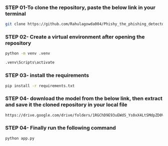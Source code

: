 ### STEP 01-To clone the repository, paste the below link in your terminal

```bash
git clone https://github.com/Rahulagowda004/Phishy_the_phishing_detector_extension.git
```

### STEP 02- Create a virtual environment after opening the repository

```bash
python -m venv .venv
```

```bash
.venv\Scripts\activate
```

### STEP 03- install the requirements

```bash
pip install -r requirements.txt
```

### STEP 04- download the model from the below link, then extract and save it the cloned repository in your local file

```bash
https://drive.google.com/drive/folders/1RGChD9E93uEWdS_Ys0xX4LtSMdpZD0V9?usp=sharing
```

### STEP 04- Finally run the following command

```bash
python app.py
```

